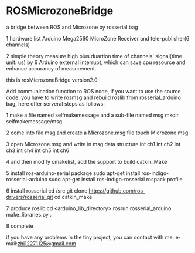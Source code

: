 # ROSMicrozoneBridge
a bridge between ROS and Microzone by rosserial bag

1 hardware list
Arduino Mega2560
MicroZone Receiver and tele-publisher(6 channels)

2 simple theory
measure high plus duartion time of channels' signal(time unit: us) by 6 Arduino external interrupt, which can save cpu resource and enhance accurancy of measurement.

this is rosMicrozoneBridge version2.0

Add communication function to ROS node, if you want to use the source code, you have to write rosmsg and rebuild roslib from rosserial_arduino bag, here offer serveral steps as follows:

1 make a file named selfmakemessage and a sub-file named msg
mkdir selfmakemessage/msg

2 come into file msg and create a  Microzone.msg file
touch Microzone.msg

3 open Microzone.msg and write in msg data structure
int ch1
int ch2
int ch3
int ch4
int ch5
int ch6

4 and then modify cmakelist, add the support to build
catkin_Make <your-package>

5 install ros-arduino-serial package
sudo apt-get install ros-indigo-rosserial-arduino
sudo apt-get install ros-indigo-rosserial
rospack profile

6 install rosserial
cd <ws>/src
git clone https://github.com/ros-drivers/rosserial.git
cd <ws>
catkin_make
  
7 produce roslib
cd <arduino_lib_directory>
rosrun rosserial_arduino make_libraries.py .
 
8 complete

if you have any problems in the tiny project, you can contact with me.
e-mail:zhi12271125@gmail.com


